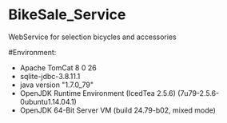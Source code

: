 # BikeSale_Service
WebService for selection  bicycles and  accessories

#Environment:
<ul>
  <li>Apache TomCat 8 0 26</li>
  <li>sqlite-jdbc-3.8.11.1</li>
  <li>java version "1.7.0_79"</li>
  <li>OpenJDK Runtime Environment (IcedTea 2.5.6) (7u79-2.5.6-0ubuntu1.14.04.1)</li>
  <li>OpenJDK 64-Bit Server VM (build 24.79-b02, mixed mode)</li>
<ul>
